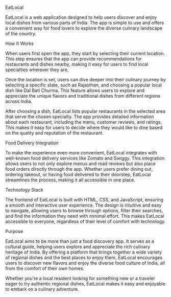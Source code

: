 EatLocal

EatLocal is a web application designed to help users discover and enjoy local dishes from various parts of India. The app is simple to use and offers a convenient way for food lovers to explore the diverse culinary landscape of the country.

How It Works

When users first open the app, they start by selecting their current location. This step ensures that the app can provide recommendations for restaurants and dishes nearby, making it easy for users to find local specialties wherever they are.

Once the location is set, users can dive deeper into their culinary journey by selecting a specific state, such as Rajasthan, and choosing a popular local dish like Dal Bati Churma. This feature allows users to explore and appreciate the unique flavors and traditional dishes from different regions across India.

After choosing a dish, EatLocal lists popular restaurants in the selected area that serve the chosen specialty. The app provides detailed information about each restaurant, including the menu, customer reviews, and ratings. This makes it easy for users to decide where they would like to dine based on the quality and reputation of the restaurant.

Food Delivery Integration

To make the experience even more convenient, EatLocal integrates with well-known food delivery services like Zomato and Swiggy. This integration allows users to not only explore menus and read reviews but also place food orders directly through the app. Whether users prefer dining out, ordering takeout, or having food delivered to their doorstep, EatLocal streamlines the process, making it all accessible in one place.

Technology Stack

The frontend of EatLocal is built with HTML, CSS, and JavaScript, ensuring a smooth and interactive user experience. The design is intuitive and easy to navigate, allowing users to browse through options, filter their searches, and find the information they need with minimal effort. This makes EatLocal accessible to everyone, regardless of their level of comfort with technology.

Purpose

EatLocal aims to be more than just a food discovery app. It serves as a cultural guide, helping users explore and appreciate the rich culinary heritage of India. By offering a platform that brings together a wide variety of regional dishes and the best places to enjoy them, EatLocal encourages users to discover new flavors and enjoy the diverse food culture of India, all from the comfort of their own homes.

Whether you're a local resident looking for something new or a traveler eager to try authentic regional dishes, EatLocal makes it easy and enjoyable to embark on a culinary adventure.


